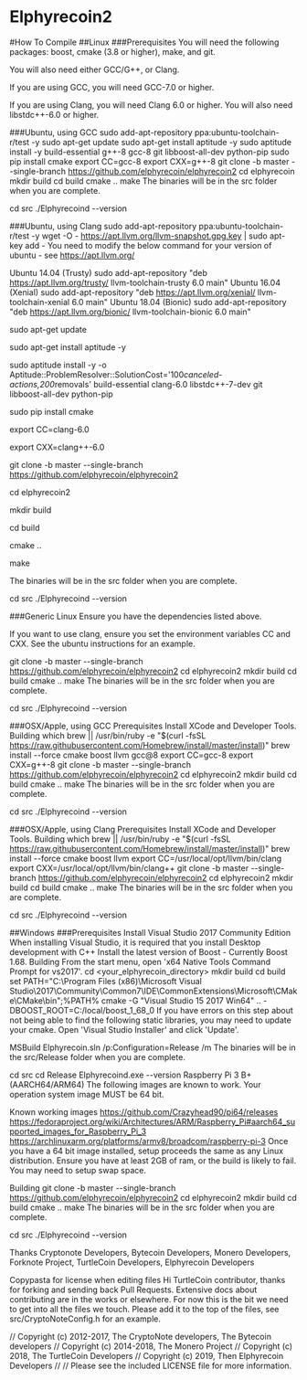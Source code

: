 # Elphyrecoin2
#How To Compile
##Linux
###Prerequisites
You will need the following packages: boost, cmake (3.8 or higher), make, and git.

You will also need either GCC/G++, or Clang.

If you are using GCC, you will need GCC-7.0 or higher.

If you are using Clang, you will need Clang 6.0 or higher. You will also need libstdc++-6.0 or higher.

###Ubuntu, using GCC
sudo add-apt-repository ppa:ubuntu-toolchain-r/test -y
sudo apt-get update
sudo apt-get install aptitude -y
sudo aptitude install -y build-essential g++-8 gcc-8 git libboost-all-dev python-pip
sudo pip install cmake
export CC=gcc-8
export CXX=g++-8
git clone -b master --single-branch https://github.com/elphyrecoin/elphyrecoin2
cd elphyrecoin
mkdir build
cd build
cmake ..
make
The binaries will be in the src folder when you are complete.

cd src
./Elphyrecoind --version

###Ubuntu, using Clang
sudo add-apt-repository ppa:ubuntu-toolchain-r/test -y
wget -O - https://apt.llvm.org/llvm-snapshot.gpg.key | sudo apt-key add -
You need to modify the below command for your version of ubuntu - see https://apt.llvm.org/

Ubuntu 14.04 (Trusty)
sudo add-apt-repository "deb https://apt.llvm.org/trusty/ llvm-toolchain-trusty 6.0 main"
Ubuntu 16.04 (Xenial)
sudo add-apt-repository "deb https://apt.llvm.org/xenial/ llvm-toolchain-xenial 6.0 main"
Ubuntu 18.04 (Bionic)
sudo add-apt-repository "deb https://apt.llvm.org/bionic/ llvm-toolchain-bionic 6.0 main"

sudo apt-get update

sudo apt-get install aptitude -y

sudo aptitude install -y -o Aptitude::ProblemResolver::SolutionCost='100*canceled-actions,200*removals' build-essential clang-6.0 libstdc++-7-dev git libboost-all-dev python-pip

sudo pip install cmake

export CC=clang-6.0

export CXX=clang++-6.0

git clone -b master --single-branch https://github.com/elphyrecoin/elphyrecoin2

cd elphyrecoin2

mkdir build

cd build

cmake ..

make

The binaries will be in the src folder when you are complete.

cd src
./Elphyrecoind --version

###Generic Linux
Ensure you have the dependencies listed above.

If you want to use clang, ensure you set the environment variables CC and CXX. See the ubuntu instructions for an example.

git clone -b master --single-branch https://github.com/elphyrecoin/elphyrecoin2
cd elphyrecoin2
mkdir build
cd build
cmake ..
make
The binaries will be in the src folder when you are complete.

cd src
./Elphyrecoind --version

###OSX/Apple, using GCC
Prerequisites
Install XCode and Developer Tools.
Building
which brew || /usr/bin/ruby -e "$(curl -fsSL https://raw.githubusercontent.com/Homebrew/install/master/install)"
brew install --force cmake boost llvm gcc@8
export CC=gcc-8
export CXX=g++-8
git clone -b master --single-branch https://github.com/elphyrecoin/elphyrecoin2
cd elphyrecoin2
mkdir build
cd build
cmake ..
make
The binaries will be in the src folder when you are complete.

cd src
./Elphyrecoind --version

###OSX/Apple, using Clang
Prerequisites
Install XCode and Developer Tools.
Building
which brew || /usr/bin/ruby -e "$(curl -fsSL https://raw.githubusercontent.com/Homebrew/install/master/install)"
brew install --force cmake boost llvm
export CC=/usr/local/opt/llvm/bin/clang
export CXX=/usr/local/opt/llvm/bin/clang++
git clone -b master --single-branch https://github.com/elphyrecoin/elphyrecoin2
cd elphyrecoin2
mkdir build
cd build
cmake ..
make
The binaries will be in the src folder when you are complete.

cd src
./Elphyrecoind --version

##Windows
###Prerequisites
Install Visual Studio 2017 Community Edition
When installing Visual Studio, it is required that you install Desktop development with C++
Install the latest version of Boost - Currently Boost 1.68.
Building
From the start menu, open 'x64 Native Tools Command Prompt for vs2017'.
cd <your_elphyrecoin_directory>
mkdir build
cd build
set PATH="C:\Program Files (x86)\Microsoft Visual Studio\2017\Community\Common7\IDE\CommonExtensions\Microsoft\CMake\CMake\bin";%PATH%
cmake -G "Visual Studio 15 2017 Win64" .. -DBOOST_ROOT=C:/local/boost_1_68_0
If you have errors on this step about not being able to find the following static libraries, you may need to update your cmake. Open 'Visual Studio Installer' and click 'Update'.

MSBuild Elphyrecoin.sln /p:Configuration=Release /m
The binaries will be in the src/Release folder when you are complete.

cd src
cd Release
Elphyrecoind.exe --version
Raspberry Pi 3 B+ (AARCH64/ARM64)
The following images are known to work. Your operation system image MUST be 64 bit.

Known working images
https://github.com/Crazyhead90/pi64/releases
https://fedoraproject.org/wiki/Architectures/ARM/Raspberry_Pi#aarch64_supported_images_for_Raspberry_Pi_3
https://archlinuxarm.org/platforms/armv8/broadcom/raspberry-pi-3
Once you have a 64 bit image installed, setup proceeds the same as any Linux distribution. Ensure you have at least 2GB of ram, or the build is likely to fail. You may need to setup swap space.

Building
git clone -b master --single-branch https://github.com/elphyrecoin/elphyrecoin2
cd elphyrecoin2
mkdir build
cd build
cmake ..
make
The binaries will be in the src folder when you are complete.

cd src
./Elphyrecoind --version

Thanks
Cryptonote Developers, Bytecoin Developers, Monero Developers, Forknote Project, TurtleCoin Developers, Elphyrecoin Developers

Copypasta for license when editing files
Hi TurtleCoin contributor, thanks for forking and sending back Pull Requests. Extensive docs about contributing are in the works or elsewhere. For now this is the bit we need to get into all the files we touch. Please add it to the top of the files, see src/CryptoNoteConfig.h for an example.

// Copyright (c) 2012-2017, The CryptoNote developers, The Bytecoin developers
// Copyright (c) 2014-2018, The Monero Project
// Copyright (c) 2018, The TurtleCoin Developers
// Copyright (c) 2019, Then Elphyrecoin Developers
//
// Please see the included LICENSE file for more information.
